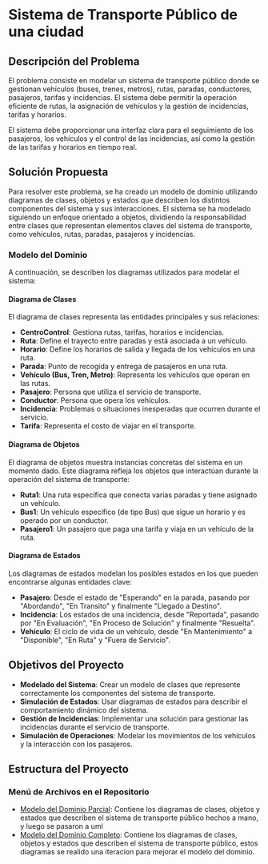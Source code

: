 # Sistema de Transporte Público de una ciudad

## Descripción del Problema

El problema consiste en modelar un sistema de transporte público donde se gestionan vehículos (buses, trenes, metros), rutas, paradas, conductores, pasajeros, tarifas y incidencias. El sistema debe permitir la operación eficiente de rutas, la asignación de vehículos y la gestión de incidencias, tarifas y horarios.

El sistema debe proporcionar una interfaz clara para el seguimiento de los pasajeros, los vehículos y el control de las incidencias, así como la gestión de las tarifas y horarios en tiempo real.

## Solución Propuesta

Para resolver este problema, se ha creado un modelo de dominio utilizando diagramas de clases, objetos y estados que describen los distintos componentes del sistema y sus interacciones. El sistema se ha modelado siguiendo un enfoque orientado a objetos, dividiendo la responsabilidad entre clases que representan elementos claves del sistema de transporte, como vehículos, rutas, paradas, pasajeros y incidencias.

### Modelo del Dominio

A continuación, se describen los diagramas utilizados para modelar el sistema:

#### Diagrama de Clases

El diagrama de clases representa las entidades principales y sus relaciones:

- **CentroControl**: Gestiona rutas, tarifas, horarios e incidencias.
- **Ruta**: Define el trayecto entre paradas y está asociada a un vehículo.
- **Horario**: Define los horarios de salida y llegada de los vehículos en una ruta.
- **Parada**: Punto de recogida y entrega de pasajeros en una ruta.
- **Vehículo (Bus, Tren, Metro)**: Representa los vehículos que operan en las rutas.
- **Pasajero**: Persona que utiliza el servicio de transporte.
- **Conductor**: Persona que opera los vehículos.
- **Incidencia**: Problemas o situaciones inesperadas que ocurren durante el servicio.
- **Tarifa**: Representa el costo de viajar en el transporte.

#### Diagrama de Objetos

El diagrama de objetos muestra instancias concretas del sistema en un momento dado. Este diagrama refleja los objetos que interactúan durante la operación del sistema de transporte:

- **Ruta1**: Una ruta específica que conecta varias paradas y tiene asignado un vehículo.
- **Bus1**: Un vehículo específico (de tipo Bus) que sigue un horario y es operado por un conductor.
- **Pasajero1**: Un pasajero que paga una tarifa y viaja en un vehículo de la ruta.

#### Diagrama de Estados

Los diagramas de estados modelan los posibles estados en los que pueden encontrarse algunas entidades clave:

- **Pasajero**: Desde el estado de "Esperando" en la parada, pasando por "Abordando", "En Transito" y finalmente "Llegado a Destino".
- **Incidencia**: Los estados de una incidencia, desde "Reportada", pasando por "En Evaluación", "En Proceso de Solución" y finalmente "Resuelta".
- **Vehículo**: El ciclo de vida de un vehículo, desde "En Mantenimiento" a "Disponible", "En Ruta" y "Fuera de Servicio".

## Objetivos del Proyecto

- **Modelado del Sistema**: Crear un modelo de clases que represente correctamente los componentes del sistema de transporte.
- **Simulación de Estados**: Usar diagramas de estados para describir el comportamiento dinámico del sistema.
- **Gestión de Incidencias**: Implementar una solución para gestionar las incidencias durante el servicio de transporte.
- **Simulación de Operaciones**: Modelar los movimientos de los vehículos y la interacción con los pasajeros.

## Estructura del Proyecto



### Menú de Archivos en el Repositorio

- [Modelo del Dominio Parcial](images/modeloDelDominio-Parcial/): Contiene los diagramas de clases, objetos y estados que describen el sistema de transporte público hechos a mano, y luego se pasaron a uml
- [Modelo del Dominio Completo](images/modeloDelDominio-Mejora/): Contiene los diagramas de clases, objetos y estados que describen el sistema de transporte público, estos diagramas se realido una iteracion para mejorar el modelo del dominio.



